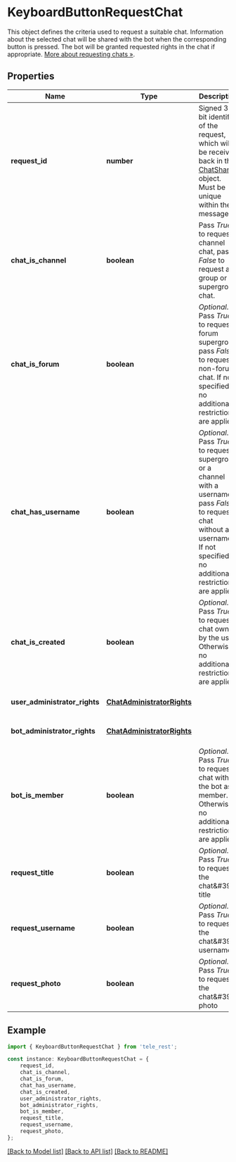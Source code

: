 # KeyboardButtonRequestChat

This object defines the criteria used to request a suitable chat. Information about the selected chat will be shared with the bot when the corresponding button is pressed. The bot will be granted requested rights in the chat if appropriate. [More about requesting chats »](https://core.telegram.org/bots/features#chat-and-user-selection).

## Properties

Name | Type | Description | Notes
------------ | ------------- | ------------- | -------------
**request_id** | **number** | Signed 32-bit identifier of the request, which will be received back in the [ChatShared](https://core.telegram.org/bots/api/#chatshared) object. Must be unique within the message | [default to undefined]
**chat_is_channel** | **boolean** | Pass *True* to request a channel chat, pass *False* to request a group or a supergroup chat. | [default to undefined]
**chat_is_forum** | **boolean** | *Optional*. Pass *True* to request a forum supergroup, pass *False* to request a non-forum chat. If not specified, no additional restrictions are applied. | [optional] [default to undefined]
**chat_has_username** | **boolean** | *Optional*. Pass *True* to request a supergroup or a channel with a username, pass *False* to request a chat without a username. If not specified, no additional restrictions are applied. | [optional] [default to undefined]
**chat_is_created** | **boolean** | *Optional*. Pass *True* to request a chat owned by the user. Otherwise, no additional restrictions are applied. | [optional] [default to undefined]
**user_administrator_rights** | [**ChatAdministratorRights**](ChatAdministratorRights.md) |  | [optional] [default to undefined]
**bot_administrator_rights** | [**ChatAdministratorRights**](ChatAdministratorRights.md) |  | [optional] [default to undefined]
**bot_is_member** | **boolean** | *Optional*. Pass *True* to request a chat with the bot as a member. Otherwise, no additional restrictions are applied. | [optional] [default to undefined]
**request_title** | **boolean** | *Optional*. Pass *True* to request the chat\&#39;s title | [optional] [default to undefined]
**request_username** | **boolean** | *Optional*. Pass *True* to request the chat\&#39;s username | [optional] [default to undefined]
**request_photo** | **boolean** | *Optional*. Pass *True* to request the chat\&#39;s photo | [optional] [default to undefined]

## Example

```typescript
import { KeyboardButtonRequestChat } from 'tele_rest';

const instance: KeyboardButtonRequestChat = {
    request_id,
    chat_is_channel,
    chat_is_forum,
    chat_has_username,
    chat_is_created,
    user_administrator_rights,
    bot_administrator_rights,
    bot_is_member,
    request_title,
    request_username,
    request_photo,
};
```

[[Back to Model list]](../README.md#documentation-for-models) [[Back to API list]](../README.md#documentation-for-api-endpoints) [[Back to README]](../README.md)
